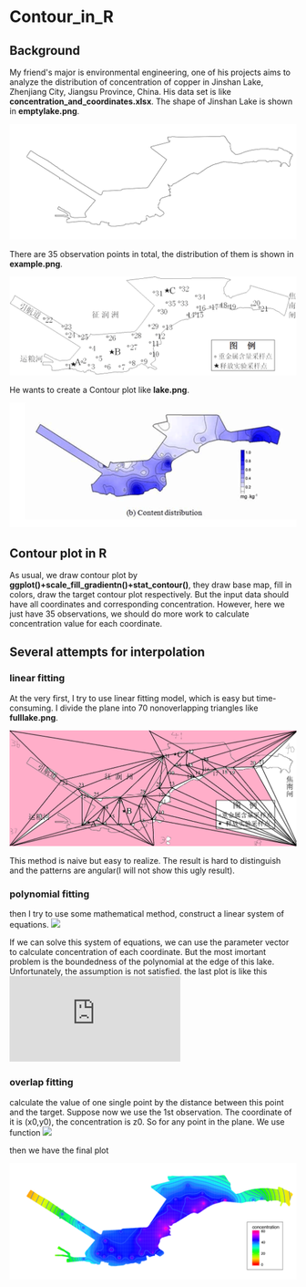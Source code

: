# Contour_in_R
## Background
My friend's major is environmental engineering, one of his projects aims to analyze the distribution of concentration of copper in Jinshan Lake, Zhenjiang City, Jiangsu Province, China. His data set is like **concentration_and_coordinates.xlsx**. The shape of Jinshan Lake is shown in **emptylake.png**. 

![emptylake](https://github.com/YLiu1231/Contour_in_R/blob/master/emptylake.png)

There are 35 observation points in total, the distribution of them is shown in **example.png**.

![example](https://github.com/YLiu1231/Contour_in_R/blob/master/example.png)

He wants to create a Contour plot like **lake.png**.

![lake](https://github.com/YLiu1231/Contour_in_R/blob/master/lake.png)

## Contour plot in R

As usual, we draw contour plot by **ggplot()+scale_fill_gradientn()+stat_contour()**, they draw base map, fill in colors, draw the target contour plot respectively. But the input data should have all coordinates and corresponding concentration. However, here we just have 35 observations, we should do more work to calculate concentration value for each coordinate.

## Several attempts for interpolation
### linear fitting
At the very first, I try to use linear fitting model, which is easy but time-consuming. I divide the plane into 70 nonoverlapping triangles like **fulllake.png**.

![fulllake](https://github.com/YLiu1231/Contour_in_R/blob/master/fulllake.png)

This method is naive but easy to realize. The result is hard to distinguish and the patterns are angular(I will not show this ugly result).

### polynomial fitting
then I try to use some mathematical method, construct a linear system of equations. 
<img src="http://chart.googleapis.com/chart?cht=tx&chl= \sum_{i=0}^{6}\sum_{j=0}^{4}a_{ij}x_k^iy_k^j=z_k,\quad k=1,2,\cdots,35" style="border:none;">

If we can solve this system of equations, we can use the parameter vector to calculate concentration of each coordinate. But the most imortant problem is the boundedness of the polynomial at the edge of this lake. Unfortunately, the assumption is not satisfied.
the last plot is like this
![polynomial](https://github.com/YLiu1231/Contour_in_R/blob/master/polynomial.pdf)

### overlap fitting 
calculate the value of one single point by the distance between this point and the target. Suppose now we use the 1st observation. The coordinate of it is (x0,y0), the concentration is z0. So for any point in the plane. We use function
<img src="http://chart.googleapis.com/chart?cht=tx&chl= \frac{\text{z0}}{ln(ln(sqrt((x0-vec[2])^2+(y0-vec[1])^2)+e)+e)}" style="border:none;">

then we have the final plot 

![Rplotlake](https://github.com/YLiu1231/Contour_in_R/blob/master/Rplotlake.png)

